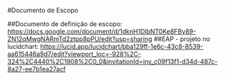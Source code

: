 #Documento de Escopo

##Documento de definição de escopo: https://docs.google.com/document/d/1dknH1DlbNT0Ke8FBy89-ZN12qMwgNARmTd2ztpp8pPU/edit?usp=sharing 
##EAP - projeto no lucidchart: https://lucid.app/lucidchart/bba129ff-1e6c-43c8-8539-aa615446a9d7/edit?viewport_loc=-928%2C-324%2C4440%2C1908%2C0_0&invitationId=inv_c09f13f1-d34d-487c-8a27-ee7b1ea27acf
